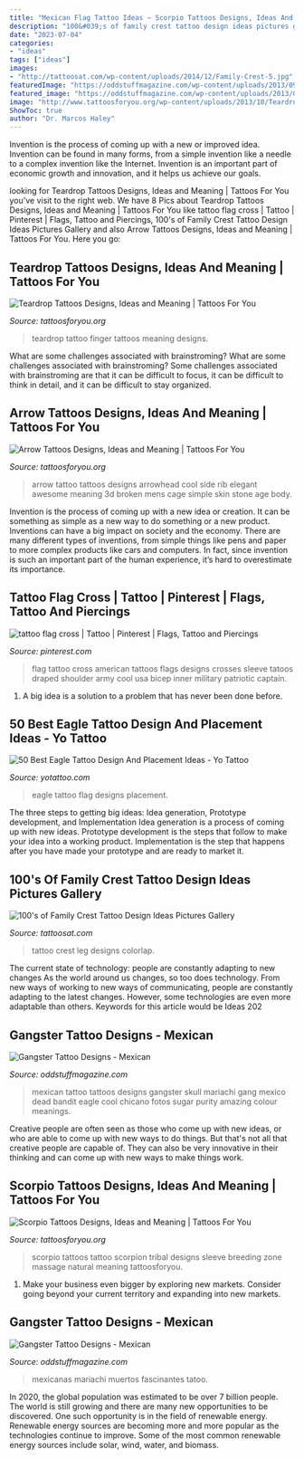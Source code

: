 ```yaml
---
title: "Mexican Flag Tattoo Ideas ~ Scorpio Tattoos Designs, Ideas And Meaning"
description: "100&#039;s of family crest tattoo design ideas pictures gallery"
date: "2023-07-04"
categories:
- "ideas"
tags: ["ideas"]
images:
- "http://tattoosat.com/wp-content/uploads/2014/12/Family-Crest-5.jpg"
featuredImage: "https://oddstuffmagazine.com/wp-content/uploads/2013/09/Mexican-tattoo-designs-29-588x800.jpg"
featured_image: "https://oddstuffmagazine.com/wp-content/uploads/2013/09/Mexican-tattoo-designs-11-531x800.jpg"
image: "http://www.tattoosforyou.org/wp-content/uploads/2013/10/Teardrop-Tattoo-On-Finger.jpg"
ShowToc: true
author: "Dr. Marcos Haley"
---
```



Invention is the process of coming up with a new or improved idea. Invention can be found in many forms, from a simple invention like a needle to a complex invention like the Internet. Invention is an important part of economic growth and innovation, and it helps us achieve our goals.

	

		
looking for Teardrop Tattoos Designs, Ideas and Meaning | Tattoos For You you've visit to the right web. We have 8 Pics about Teardrop Tattoos Designs, Ideas and Meaning | Tattoos For You like tattoo flag cross | Tattoo | Pinterest | Flags, Tattoo and Piercings, 100&#039;s of Family Crest Tattoo Design Ideas Pictures Gallery and also Arrow Tattoos Designs, Ideas and Meaning | Tattoos For You. Here you go:
		
    
## Teardrop Tattoos Designs, Ideas And Meaning | Tattoos For You

<img loading=lazy src="http://www.tattoosforyou.org/wp-content/uploads/2013/10/Teardrop-Tattoo-On-Finger.jpg" onerror="this.onerror=null;this.src='https://tse1.mm.bing.net/th?id=OIP.TY2LKZ-IzS-tXf8oRZtwCQHaNL&amp;pid=15.1';" alt="Teardrop Tattoos Designs, Ideas and Meaning | Tattoos For You">

_Source: tattoosforyou.org_

>teardrop tattoo finger tattoos meaning designs. 

	

What are some challenges associated with brainstroming?
What are some challenges associated with brainstroming?
Some challenges associated with brainstroming are that it can be difficult to focus, it can be difficult to think in detail, and it can be difficult to stay organized.

    
## Arrow Tattoos Designs, Ideas And Meaning | Tattoos For You

<img loading=lazy src="http://www.tattoosforyou.org/wp-content/uploads/2013/10/Arrow-Tattoo-764x1024.jpg" onerror="this.onerror=null;this.src='https://tse3.mm.bing.net/th?id=OIP.eivjRRatM04TdPbv2M9PqQHaJ7&amp;pid=15.1';" alt="Arrow Tattoos Designs, Ideas and Meaning | Tattoos For You">

_Source: tattoosforyou.org_

>arrow tattoo tattoos designs arrowhead cool side rib elegant awesome meaning 3d broken mens cage simple skin stone age body. 

	

Invention is the process of coming up with a new idea or creation. It can be something as simple as a new way to do something or a new product. Inventions can have a big impact on society and the economy. There are many different types of inventions, from simple things like pens and paper to more complex products like cars and computers. In fact, since invention is such an important part of the human experience, it’s hard to overestimate its importance.

    
## Tattoo Flag Cross | Tattoo | Pinterest | Flags, Tattoo And Piercings

<img loading=lazy src="https://s-media-cache-ak0.pinimg.com/736x/a8/42/45/a84245b6d4a138eca7a5fd5f1eea83c6--flags-crosses.jpg" onerror="this.onerror=null;this.src='https://tse1.mm.bing.net/th?id=OIP.xeEBwdY53MIYg3C3XFDKdwHaJ3&amp;pid=15.1';" alt="tattoo flag cross | Tattoo | Pinterest | Flags, Tattoo and Piercings">

_Source: pinterest.com_

>flag tattoo cross american tattoos flags designs crosses sleeve tatoos draped shoulder army cool usa bicep inner military patriotic captain. 

	

1. A big idea is a solution to a problem that has never been done before.

    
## 50 Best Eagle Tattoo Design And Placement Ideas - Yo Tattoo

<img loading=lazy src="http://yotattoo.com/wp-content/uploads/2016/03/American-Flag-and-Eagle-Tattoo-Designs.jpg" onerror="this.onerror=null;this.src='https://tse1.mm.bing.net/th?id=OIP._dxPMJshkZ6y3GOgGpYjMQHaM0&amp;pid=15.1';" alt="50 Best Eagle Tattoo Design And Placement Ideas - Yo Tattoo">

_Source: yotattoo.com_

>eagle tattoo flag designs placement. 

	

The three steps to getting big ideas: Idea generation, Prototype development, and Implementation
Idea generation is a process of coming up with new ideas. Prototype development is the steps that follow to make your idea into a working product. Implementation is the step that happens after you have made your prototype and are ready to market it.

    
## 100&#039;s Of Family Crest Tattoo Design Ideas Pictures Gallery

<img loading=lazy src="http://tattoosat.com/wp-content/uploads/2014/12/Family-Crest-5.jpg" onerror="this.onerror=null;this.src='https://tse3.mm.bing.net/th?id=OIP.x6ia9VA-vsUvmQmSv5WhZAHaKE&amp;pid=15.1';" alt="100&#039;s of Family Crest Tattoo Design Ideas Pictures Gallery">

_Source: tattoosat.com_

>tattoo crest leg designs colorlap. 

	

The current state of technology: people are constantly adapting to new changes
As the world around us changes, so too does technology. From new ways of working to new ways of communicating, people are constantly adapting to the latest changes. However, some technologies are even more adaptable than others. Keywords for this article would be Ideas 202
    
## Gangster Tattoo Designs - Mexican

<img loading=lazy src="https://oddstuffmagazine.com/wp-content/uploads/2013/09/Mexican-tattoo-designs-29-588x800.jpg" onerror="this.onerror=null;this.src='https://tse3.mm.bing.net/th?id=OIP.uNWmNjarI4j2O3cWLhS2nwHaKE&amp;pid=15.1';" alt="Gangster Tattoo Designs - Mexican">

_Source: oddstuffmagazine.com_

>mexican tattoo tattoos designs gangster skull mariachi gang mexico dead bandit eagle cool chicano fotos sugar purity amazing colour meanings. 

	

Creative people are often seen as those who come up with new ideas, or who are able to come up with new ways to do things. But that's not all that creative people are capable of. They can also be very innovative in their thinking and can come up with new ways to make things work.

    
## Scorpio Tattoos Designs, Ideas And Meaning | Tattoos For You

<img loading=lazy src="http://www.tattoosforyou.org/wp-content/uploads/2013/10/Scorpio-Tattoo-Sleeve.jpg" onerror="this.onerror=null;this.src='https://tse2.mm.bing.net/th?id=OIP.O1NFmfmZMijWJbjcQ1-05gHaJ6&amp;pid=15.1';" alt="Scorpio Tattoos Designs, Ideas and Meaning | Tattoos For You">

_Source: tattoosforyou.org_

>scorpio tattoos tattoo scorpion tribal designs sleeve breeding zone massage natural meaning tattoosforyou. 

	

1. Make your business even bigger by exploring new markets. Consider going beyond your current territory and expanding into new markets.

    
## Gangster Tattoo Designs - Mexican

<img loading=lazy src="https://oddstuffmagazine.com/wp-content/uploads/2013/09/Mexican-tattoo-designs-11-531x800.jpg" onerror="this.onerror=null;this.src='https://tse2.mm.bing.net/th?id=OIP.GOUm2sh-VNTG6dTNEuiRWQHaLK&amp;pid=15.1';" alt="Gangster Tattoo Designs - Mexican">

_Source: oddstuffmagazine.com_

>mexicanas mariachi muertos fascinantes tatoo. 

	

In 2020, the global population was estimated to be over 7 billion people. The world is still growing and there are many new opportunities to be discovered. One such opportunity is in the field of renewable energy. Renewable energy sources are becoming more and more popular as the technologies continue to improve. Some of the most common renewable energy sources include solar, wind, water, and biomass.

